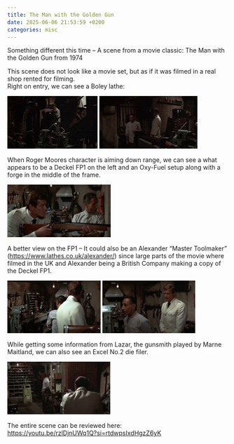 ```yaml
---
title: The Man with the Golden Gun
date: 2025-06-06 21:53:59 +0200
categories: misc
---
```


Something different this time – A scene from a movie classic: The Man with the Golden Gun from 1974

This scene does not look like a movie set, but as if it was filmed in a real shop rented for filming.  
Right on entry, we can see a Boley lathe:

<p>
    <a href="/assets/img/2025-06-06/manwithagoldengun0.jpg"> <img src="/assets/img/2025-06-06/manwithagoldengun0.jpg" height="120"></a>
    <a href="/assets/img/2025-06-06/manwithagoldengun1.jpg"> <img src="/assets/img/2025-06-06/manwithagoldengun1.jpg" height="120"></a>
</p>

When Roger Moores character is aiming down range, we can see a what appears to be a Deckel FP1 on the left and an Oxy-Fuel setup along with a forge in the middle of the frame. 

<p>
    <a href="/assets/img/2025-06-06/manwithagoldengun2.jpg"> <img src="/assets/img/2025-06-06/manwithagoldengun2.jpg" height="120"></a>
</p>

A better view on the FP1 – It could also be an Alexander “Master Toolmaker” (https://www.lathes.co.uk/alexander/) since large parts of the movie where filmed in the UK and Alexander being a British Company making a copy of the Deckel FP1.  

<p>
    <a href="/assets/img/2025-06-06/manwithagoldengun3.jpg"> <img src="/assets/img/2025-06-06/manwithagoldengun3.jpg" height="120"></a>
    <a href="/assets/img/2025-06-06/manwithagoldengun4.jpg"> <img src="/assets/img/2025-06-06/manwithagoldengun4.jpg" height="120"></a>
</p>

While getting some information from Lazar, the gunsmith played by Marne Maitland, we can also see an Excel No.2 die filer.

<p>
    <a href="/assets/img/2025-06-06/manwithagoldengun6.jpg"> <img src="/assets/img/2025-06-06/manwithagoldengun6.jpg" height="120"></a>
</p>

The entire scene can be reviewed here:  
<https://youtu.be/rzlDjnUWq1Q?si=rtdwpsIxdHgzZ6yK>